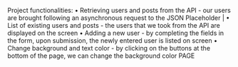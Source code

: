 Project functionalities:
• Retrieving users and posts from the API - our users are brought following an asynchronous request to the JSON Placeholder |
• List of existing users and posts - the users that we took from the API are displayed on the screen
• Adding a new user - by completing the fields in the form, upon submission, the newly entered user is listed on
screen
• Change background and text color - by clicking on the buttons at the bottom of the page, we can change the background color
PAGE
